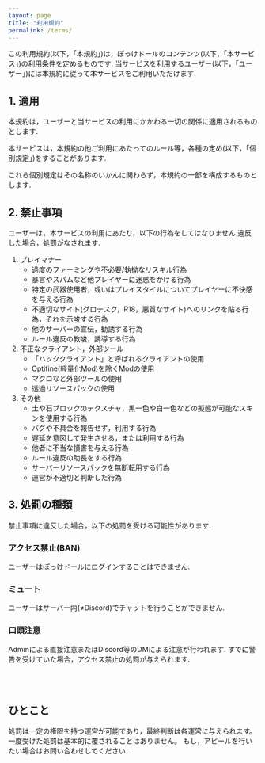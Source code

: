 ```yaml
---
layout: page
title: "利用規約"
permalink: /terms/
---
```


この利用規約(以下，「本規約」)は，ぽっけドールのコンテンツ(以下，「本サービス」)の利用条件を定めるものです.
当サービスを利用するユーザー(以下，「ユーザー」)には本規約に従って本サービスをご利用いただけます.

## 1. 適用

本規約は，ユーザーと当サービスの利用にかかわる一切の関係に適用されるものとします.

本サービスは，本規約の他ご利用にあたってのルール等，各種の定め(以下，「個別規定」)をすることがあります.

これら個別規定はその名称のいかんに関わらず，本規約の一部を構成するものとします.

## 2. 禁止事項
ユーザーは，本サービスの利用にあたり，以下の行為をしてはなりません.違反した場合，処罰がなされます.

1. プレイマナー
    - 過度のファーミングや不必要/執拗なリスキル行為
    - 暴言やスパムなど他プレイヤーに迷惑をかける行為
    - 特定の武器使用者，或いはプレイスタイルについてプレイヤーに不快感を与える行為
    - 不適切なサイト(グロテスク，R18，悪質なサイト)へのリンクを貼る行為，それを示唆する行為
    - 他のサーバーの宣伝，勧誘する行為
    - ルール違反の教唆，誘導する行為
2. 不正なクライアント，外部ツール
    - 「ハッククライアント」と呼ばれるクライアントの使用
    - Optifine(軽量化Mod)を除くModの使用
    - マクロなど外部ツールの使用
    - 透過リソースパックの使用
3. その他
    - 土や石ブロックのテクスチャ，黒一色や白一色などの擬態が可能なスキンを使用する行為
    - バグや不具合を報告せず，利用する行為
    - 遅延を意図して発生させる，または利用する行為
    - 他者に不当な損害を与える行為
    - ルール違反の助長をする行為
    - サーバーリソースパックを無断転用する行為
    - 運営が不適切と判断した行為


## 3. 処罰の種類
禁止事項に違反した場合，以下の処罰を受ける可能性があります.

### アクセス禁止(BAN)
ユーザーはぽっけドールにログインすることはできません.

### ミュート
ユーザーはサーバー内(≠Discord)でチャットを行うことができません.

### 口頭注意
Adminによる直接注意またはDiscord等のDMによる注意が行われます.
すでに警告を受けていた場合，アクセス禁止の処罰が与えられます.

<br>
<br>

## ひとこと
処罰は一定の権限を持つ運営が可能であり，最終判断は各運営に与えられます。
一度受けた処罰は基本的に覆されることはありません。
もし，アピールを行いたい場合はお問い合わせしてください．

